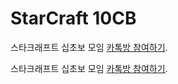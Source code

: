 # StarCraft 10CB

스타크래프트 십초보 모임 [카톡방 참여하기](https://open.kakao.com/o/gR30yMmf).

스타크래프트 십초보 모임 [카톡방 참여하기](https://open.kakao.com/o/gR30yMmf).

